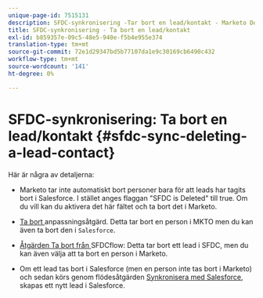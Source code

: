 ```yaml
---
unique-page-id: 7515131
description: SFDC-synkronisering -Tar bort en lead/kontakt - Marketo Docs - produktdokumentation
title: SFDC-synkronisering - Ta bort en lead/kontakt
exl-id: b859357e-09c5-48e5-940e-f5b4e955e374
translation-type: tm+mt
source-git-commit: 72e1d29347bd5b77107da1e9c30169cb6490c432
workflow-type: tm+mt
source-wordcount: '141'
ht-degree: 0%

---
```


# SFDC-synkronisering: Ta bort en lead/kontakt {#sfdc-sync-deleting-a-lead-contact}

Här är några av detaljerna:

* Marketo tar inte automatiskt bort personer bara för att leads har tagits bort i Salesforce. I stället anges flaggan &quot;SFDC is Deleted&quot; till true. Om du vill kan du aktivera det här fältet och ta bort det i Marketo.
* [Ta bort ](/help/marketo/product-docs/core-marketo-concepts/smart-campaigns/flow-actions/delete-person.md) anpassningsåtgärd. Detta tar bort en person i MKTO men du kan även ta bort den i `Salesforce`.

* [Åtgärden Ta bort från ](/help/marketo/product-docs/core-marketo-concepts/smart-campaigns/salesforce-flow-actions/delete-person-from-sfdc.md) SFDCflow: Detta tar bort ett lead i SFDC, men du kan även välja att ta bort en person i Marketo.
* Om ett lead tas bort i Salesforce (men en person inte tas bort i Marketo) och sedan körs genom flödesåtgärden [Synkronisera med Salesforce](/help/marketo/product-docs/core-marketo-concepts/smart-campaigns/salesforce-flow-actions/sync-person-to-sfdc.md), skapas ett nytt lead i Salesforce.
